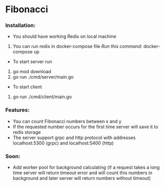 # Fibonacci

### **Installation**:
* You should have working Redis on local machine
1. You can run redis in docker-compose file *Run this command*: docker-compose up
* To start server run 
1. go mod download 
2. go run ./cmd/server/main.go 
* To start client 
1. go run ./cmd/client/main.go 
    
### **Features**:
 * You can count Fibonacci numbers between x and y 
 * If the requested number occurs for the first time server will save it to redis storage
 * The server support grpc and http protocol with addresses localhost:5300 (grpc) and localhost:5400 (http)

### **Soon**:
 * Add worker pool for background calculating (if a request takes a long time server will return 
 timeout error and will count this numbers in background and later server will return numbers without timeout)
